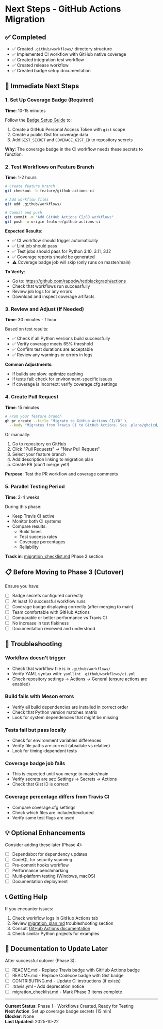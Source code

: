 # Next Steps - GitHub Actions Migration

## ✅ Completed
- ✅ Created `.github/workflows/` directory structure
- ✅ Implemented CI workflow with GitHub native coverage
- ✅ Created integration test workflow  
- ✅ Created release workflow
- ✅ Created badge setup documentation

## 🎯 Immediate Next Steps

### 1. Set Up Coverage Badge (Required)
**Time**: 10-15 minutes

Follow the [Badge Setup Guide](./badge_setup_guide.md) to:
1. Create a GitHub Personal Access Token with `gist` scope
2. Create a public Gist for coverage data
3. Add `GIST_SECRET` and `COVERAGE_GIST_ID` to repository secrets

**Why**: The coverage badge in the CI workflow needs these secrets to function.

### 2. Test Workflows on Feature Branch
**Time**: 1-2 hours

```bash
# Create feature branch
git checkout -b feature/github-actions-ci

# Add workflow files
git add .github/workflows/

# Commit and push
git commit -m "Add GitHub Actions CI/CD workflows"
git push -u origin feature/github-actions-ci
```

**Expected Results**:
- ✅ CI workflow should trigger automatically
- ✅ Lint job should pass
- ✅ Test jobs should pass for Python 3.10, 3.11, 3.12
- ✅ Coverage reports should be generated
- ⚠️ Coverage badge job will skip (only runs on master/main)

**To Verify**:
- Go to: https://github.com/rappdw/redblackgraph/actions
- Check that workflows run successfully
- Review job logs for any errors
- Download and inspect coverage artifacts

### 3. Review and Adjust (If Needed)
**Time**: 30 minutes - 1 hour

Based on test results:
- ✅ Check if all Python versions build successfully
- ✅ Verify coverage meets 65% threshold
- ✅ Confirm test durations are acceptable
- ✅ Review any warnings or errors in logs

**Common Adjustments**:
- If builds are slow: optimize caching
- If tests fail: check for environment-specific issues
- If coverage is incorrect: verify coverage.cfg settings

### 4. Create Pull Request
**Time**: 15 minutes

```bash
# From your feature branch
gh pr create --title "Migrate to GitHub Actions CI/CD" \
  --body "Migrates from Travis CI to GitHub Actions. See .plans/ghcicd/ for details."
```

Or manually:
1. Go to repository on GitHub
2. Click "Pull Requests" → "New Pull Request"
3. Select your feature branch
4. Add description linking to migration plan
5. Create PR (don't merge yet!)

**Purpose**: Test the PR workflow and coverage comments

### 5. Parallel Testing Period
**Time**: 2-4 weeks

During this phase:
- Keep Travis CI active
- Monitor both CI systems
- Compare results:
  - Build times
  - Test success rates  
  - Coverage percentages
  - Reliability

**Track in**: [migration_checklist.md](./migration_checklist.md) Phase 2 section

## 📋 Before Moving to Phase 3 (Cutover)

Ensure you have:
- [ ] Badge secrets configured correctly
- [ ] At least 10 successful workflow runs
- [ ] Coverage badge displaying correctly (after merging to main)
- [ ] Team comfortable with GitHub Actions
- [ ] Comparable or better performance vs Travis CI
- [ ] No increase in test flakiness
- [ ] Documentation reviewed and understood

## 🚨 Troubleshooting

### Workflow doesn't trigger
- Check that workflow file is in `.github/workflows/`
- Verify YAML syntax with: `yamllint .github/workflows/ci.yml`
- Check repository settings → Actions → General (ensure actions are enabled)

### Build fails with Meson errors
- Verify all build dependencies are installed in correct order
- Check that Python version matches matrix
- Look for system dependencies that might be missing

### Tests fail but pass locally
- Check for environment variables differences
- Verify file paths are correct (absolute vs relative)
- Look for timing-dependent tests

### Coverage badge job fails
- This is expected until you merge to master/main
- Verify secrets are set: Settings → Secrets → Actions
- Check that Gist ID is correct

### Coverage percentage differs from Travis CI
- Compare coverage.cfg settings
- Check which files are included/excluded
- Verify same test flags are used

## 💡 Optional Enhancements

Consider adding these later (Phase 4):
- [ ] Dependabot for dependency updates
- [ ] CodeQL for security scanning  
- [ ] Pre-commit hooks workflow
- [ ] Performance benchmarking
- [ ] Multi-platform testing (Windows, macOS)
- [ ] Documentation deployment

## 📞 Getting Help

If you encounter issues:
1. Check workflow logs in GitHub Actions tab
2. Review [migration_plan.md](./migration_plan.md) troubleshooting section
3. Consult [GitHub Actions documentation](https://docs.github.com/en/actions)
4. Check similar Python projects for examples

## 📝 Documentation to Update Later

After successful cutover (Phase 3):
- [ ] README.md - Replace Travis badge with GitHub Actions badge
- [ ] README.md - Replace Codecov badge with Gist badge
- [ ] CONTRIBUTING.md - Update CI instructions (if exists)
- [ ] .travis.yml - Add deprecation notice
- [ ] migration_checklist.md - Mark Phase 3 items complete

---

**Current Status**: Phase 1 - Workflows Created, Ready for Testing  
**Next Action**: Set up coverage badge secrets (15 min)  
**Blocker**: None  
**Last Updated**: 2025-10-22
